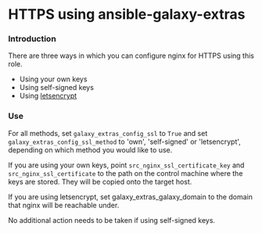 # HTTPS using ansible-galaxy-extras

### Introduction

There are three ways in which you can configure nginx for HTTPS using this role.
 - Using your own keys
 - Using self-signed keys
 - Using [letsencrypt](https://letsencrypt.org/)

### Use

For all methods, set `galaxy_extras_config_ssl` to `True` and set
`galaxy_extras_config_ssl_method` to 'own', 'self-signed' or 
'letsencrypt', depending on which method you would like to use.

If you are using your own keys, point `src_nginx_ssl_certificate_key`
and `src_nginx_ssl_certificate` to the path on the control machine where
the keys are stored. They will be copied onto the target host.

If you are using letsencrypt, set galaxy_extras_galaxy_domain to the 
domain that nginx will be reachable under.

No additional action needs to be taken if using self-signed keys.